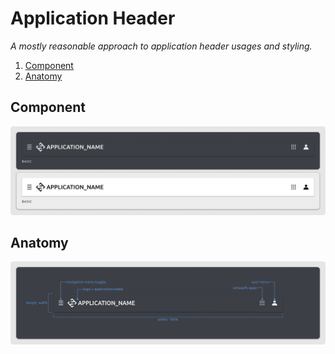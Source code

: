 # Application Header

_A mostly reasonable approach to application header usages and styling._

1. [Component](#component)
2. [Anatomy](#anatomy)

## Component

![component](./.assets/component.png)

## Anatomy

![anatomy](./.assets/anatomy.png)
